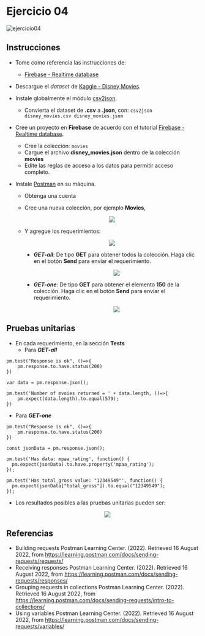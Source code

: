 # Ejercicio 04

![ejercicio04](imagenes/ejercicio04.png)


## Instrucciones

* Tome como referencia las instrucciones de:

  + [Firebase - Realtime database](https://dawfiec.github.io/DAWM-2022/tutoriales/firebase_realtime_database.html)

* Descargue el _dataset_ de [Kaggle - Disney Movies](https://www.kaggle.com/datasets/prateekmaj21/disney-movies).
* Instale globalmente el módulo [csv2json](https://www.npmjs.com/package/csv2json).
  + Convierta el dataset de **.csv** a **.json**, con: `csv2json disney_movies.csv disney_movies.json`
* Cree un proyecto en **Firebase** de acuerdo con el tutorial [Firebase - Realtime database](https://dawfiec.github.io/DAWM-2022/tutoriales/firebase_realtime_database.html).
  + Cree la colección: `movies`
  + Cargue el archivo **disney_movies.json** dentro de la colección **movies**
  + Edite las reglas de acceso a los datos para permitir acceso completo.
* Instale [Postman](https://learning.postman.com/docs/getting-started/installation-and-updates/) en su máquina.
  + Obtenga una cuenta
  + Cree una nueva colección, por ejemplo **Movies**,
    <p align="center">  
      <img src="imagenes/collection.png">
    </p>


  + Y agregue los requerimientos:
    <p align="center"> 
      <img src="imagenes/request.png">
    </p>

    - _**GET-all**_: De tipo **GET** para obtener todos la colección. Haga clic en el botón **Send** para enviar el requerimiento.
      <p align="center">  
        <img src="imagenes/GET-all.png">
      </p>

    - _**GET-one**_: De tipo **GET** para obtener el elemento **150** de la colección. Haga clic en el botón **Send** para enviar el requerimiento.
      <p align="center">  
        <img src="imagenes/GET-one.png">
      </p>

    


## Pruebas unitarias

* En cada requerimiento, en la sección **Tests**
  + Para _**GET-all**_ 
```
pm.test("Response is ok", ()=>{
    pm.response.to.have.status(200)
})

var data = pm.response.json();

pm.test('Number of mvoies returned = ' + data.length, ()=>{
    pm.expect(data.length).to.equal(579);
})
```

  + Para _**GET-one**_ 
```
pm.test("Response is ok", ()=>{
    pm.response.to.have.status(200)
})

const jsonData = pm.response.json();

pm.test('Has data: mpaa_rating', function() {
  pm.expect(jsonData).to.have.property('mpaa_rating');
});

pm.test('Has total_gross value: "12349549"', function() {
  pm.expect(jsonData["total_gross"]).to.equal("12349549");
});
```


* Los resultados posibles a las pruebas unitarias pueden ser:
  <p align="center">  
    <img src="imagenes/GET-all-TEST.png">
  </p>





## Referencias 

* Building requests Postman Learning Center. (2022). Retrieved 16 August 2022, from https://learning.postman.com/docs/sending-requests/requests/
* Receiving responses Postman Learning Center. (2022). Retrieved 16 August 2022, from https://learning.postman.com/docs/sending-requests/responses/
* Grouping requests in collections Postman Learning Center. (2022). Retrieved 16 August 2022, from https://learning.postman.com/docs/sending-requests/intro-to-collections/
* Using variables Postman Learning Center. (2022). Retrieved 16 August 2022, from https://learning.postman.com/docs/sending-requests/variables/